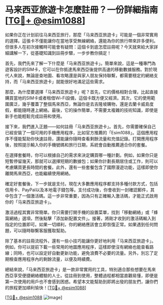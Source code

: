 # 马来西亚旅遊卡怎麼註冊？一份詳細指南[[TG💪+ @esim1088](https://t.me/s/esim1088)]

如果你正在计划前往马来西亚旅行，那麼「马来西亚旅遊卡」可能是一個非常實用的選擇。這張卡不僅能讓你在當地享受無線網絡，還能為你的旅行帶來許多便利。但很多人在初次接觸時可能會有疑問：這個卡到底怎麼註冊呢？今天就來給大家詳細講解一下，從基礎知識到註冊步驟，一步步教你搞定！

首先，我們先來了解一下什麼是「马来西亚旅遊卡」。簡單來說，這是一種專門為遊客設計的SIM卡，它可以在你抵達馬來西亞後提供高速的移動數據服務。對於現代人來說，無論是查地圖、看攻略還是與家人朋友保持聯繫，都需要穩定的網絡支持，而「马来西亚旅遊卡」就能很好地滿足這些需求。

那麼，為什麼要選擇「马来西亚旅遊卡」呢？首先，它的價格相對合理，比起直接購買當地的SIM卡或者租借Wi-Fi設備，這個卡既方便又經濟。其次，它的使用範圍廣泛，幾乎覆蓋了整個馬來西亞，無論你是去吉隆坡購物，還是去蘭卡威島度假，都能隨時連上網絡。最後，它的操作簡單，不需要太複雜的技術知識，即使是新手也能輕鬆完成註冊和使用。

接下來，我們進入正題——如何註冊「马来西亚旅遊卡」。首先，你需要確保自己已經安裝了一個可用的手機應用程序，比如官方推薦的「Esim1088」。這個應用程序不僅能幫助你快速註冊，還能讓你隨時查看剩餘流量和充值記錄。打開應用程序後，按照提示輸入你的手機號碼和旅行日期，系統會自動推薦適合你的套餐。

在選擇套餐時，你可以根據自己的需求來決定購買哪一種計劃。例如，如果你只是短暫停留幾天，那就可以選擇短期的數據包；如果你計劃長期居住或工作，則可以考慮購買更長時間的套餐。此外，還有一些套餐包含了國際漫遊功能，這樣即使你離開馬來西亞，也能繼續使用網絡。

確定好套餐後，下一步就是支付。現在大多數應用程序都支持多種付款方式，包括信用卡、PayPal以及本地電子錢包等。支付成功後，你會收到一封確認郵件，其中包含了一個激活碼。這一步非常重要，因為只有正確輸入激活碼，才能正式啟用你的「马来西亚旅遊卡」。

激活過程其實非常簡單。你只需要打開手機的設置菜單，找到「移動網絡」或「蜂窩網絡」選項，然後點擊「添加新配置文件」。接著，將剛才收到的激活碼輸入到指定的位置即可。如果一切順利，你的網絡應該會立即恢復正常。如果遇到任何問題，可以隨時聯繫客服獲取幫助。

除了基本的註冊流程外，還有一些小技巧能讓你更好地利用「马来西亚旅遊卡」。例如，你可以提前下載一些常用的地圖應用程序，這樣即使沒有網絡也能查看路線；同時，也可以設定好自動更新功能，避免浪費不必要的流量。另外，別忘了定期檢查應用程序內的剩餘流量，以便及時續費。

總結來說，「马来西亚旅遊卡」是一款非常實用的工具，特別適合那些想要在馬來西亞享受便捷網絡體驗的人士。從註冊到使用，整體過程都相當直觀易懂，即便是第一次使用的用戶也不會感到困惑。希望本文能幫助到即將出發的朋友們，讓你們的旅程更加順利愉快！[[TG💪+ @esim1088](https://t.me/s/esim1088)]

[[TG💪+ @esim1088](https://t.me/s/esim1088) ![Image](https://i.postimg.cc/4NQfJmqS/Snipaste-2025-05-13-00-14-12.png)]